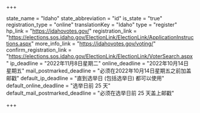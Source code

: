 +++

state_name = "Idaho"
state_abbreviation = "id"
is_state = "true"
registration_type = "online"
translationKey = "Idaho"
type = "register"
hp_link = "https://idahovotes.gov/"
registration_link = "https://elections.sos.idaho.gov/ElectionLink/ElectionLink/ApplicationInstructions.aspx"
more_info_link = "https://idahovotes.gov/voting/"
confirm_registration_link = "https://elections.sos.idaho.gov/ElectionLink/ElectionLink/VoterSearch.aspx"
ip_deadline = "2022年11月8日星期二"
online_deadline = "2022年10月14日星期五"
mail_postmarked_deadline = "必须在2022年10月14日星期五之前加盖邮戳"
default_ip_deadline = "直到选举日 (包括选举日) 都可以使用"
default_online_deadline = "选举日前 25 天"
default_mail_postmarked_deadline = "必须在选举日前 25 天盖上邮戳"

+++